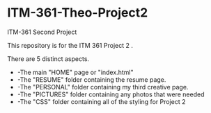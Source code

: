 # ITM-361-Theo-Project2
ITM-361 Second Project

This repository is for the ITM 361 Project 2 .

There are 5 distinct aspects.

<ul>
<li>-The main "HOME" page or "index.html"</li>
<li>-The "RESUME" folder containing the resume page.</li>
<li>-The "PERSONAL" folder containing my third creative page.</li>
<li>-The "PICTURES" folder containing any photos that were needed </li>
<li>-The "CSS" folder containing all of the styling for Project 2 </li>
</ul>

